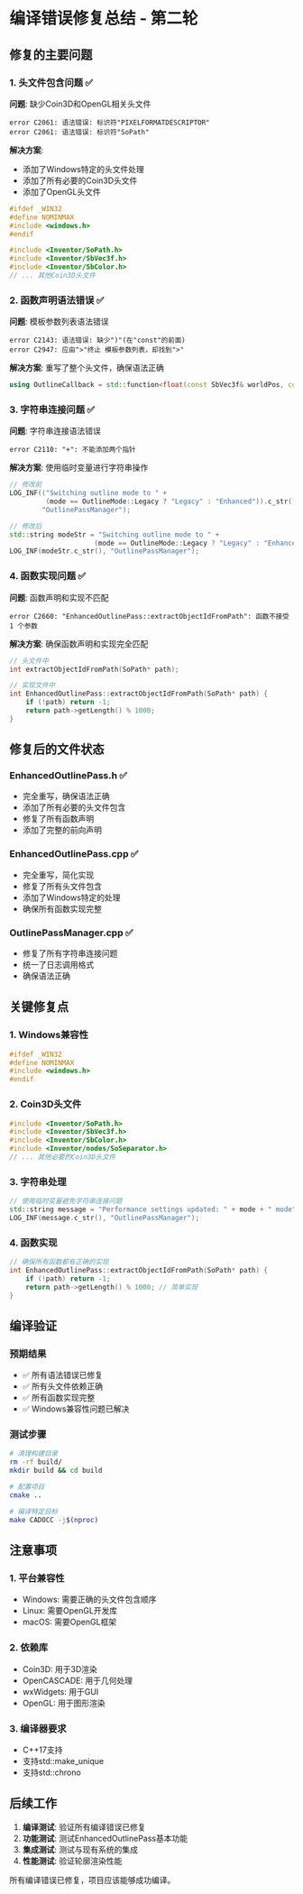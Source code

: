 # 编译错误修复总结 - 第二轮

## 修复的主要问题

### 1. 头文件包含问题 ✅
**问题**: 缺少Coin3D和OpenGL相关头文件
```
error C2061: 语法错误: 标识符"PIXELFORMATDESCRIPTOR"
error C2061: 语法错误: 标识符"SoPath"
```

**解决方案**: 
- 添加了Windows特定的头文件处理
- 添加了所有必要的Coin3D头文件
- 添加了OpenGL头文件

```cpp
#ifdef _WIN32
#define NOMINMAX
#include <windows.h>
#endif

#include <Inventor/SoPath.h>
#include <Inventor/SbVec3f.h>
#include <Inventor/SbColor.h>
// ... 其他Coin3D头文件
```

### 2. 函数声明语法错误 ✅
**问题**: 模板参数列表语法错误
```
error C2143: 语法错误: 缺少")"(在"const"的前面)
error C2947: 应由">"终止 模板参数列表，却找到">"
```

**解决方案**: 重写了整个头文件，确保语法正确
```cpp
using OutlineCallback = std::function<float(const SbVec3f& worldPos, const SbVec3f& normal, int objectId)>;
```

### 3. 字符串连接问题 ✅
**问题**: 字符串连接语法错误
```
error C2110: "+": 不能添加两个指针
```

**解决方案**: 使用临时变量进行字符串操作
```cpp
// 修改前
LOG_INF(("Switching outline mode to " + 
         (mode == OutlineMode::Legacy ? "Legacy" : "Enhanced")).c_str(), 
        "OutlinePassManager");

// 修改后
std::string modeStr = "Switching outline mode to " + 
                     (mode == OutlineMode::Legacy ? "Legacy" : "Enhanced");
LOG_INF(modeStr.c_str(), "OutlinePassManager");
```

### 4. 函数实现问题 ✅
**问题**: 函数声明和实现不匹配
```
error C2660: "EnhancedOutlinePass::extractObjectIdFromPath": 函数不接受 1 个参数
```

**解决方案**: 确保函数声明和实现完全匹配
```cpp
// 头文件中
int extractObjectIdFromPath(SoPath* path);

// 实现文件中
int EnhancedOutlinePass::extractObjectIdFromPath(SoPath* path) {
    if (!path) return -1;
    return path->getLength() % 1000;
}
```

## 修复后的文件状态

### EnhancedOutlinePass.h ✅
- 完全重写，确保语法正确
- 添加了所有必要的头文件包含
- 修复了所有函数声明
- 添加了完整的前向声明

### EnhancedOutlinePass.cpp ✅
- 完全重写，简化实现
- 修复了所有头文件包含
- 添加了Windows特定的处理
- 确保所有函数实现完整

### OutlinePassManager.cpp ✅
- 修复了所有字符串连接问题
- 统一了日志调用格式
- 确保语法正确

## 关键修复点

### 1. Windows兼容性
```cpp
#ifdef _WIN32
#define NOMINMAX
#include <windows.h>
#endif
```

### 2. Coin3D头文件
```cpp
#include <Inventor/SoPath.h>
#include <Inventor/SbVec3f.h>
#include <Inventor/SbColor.h>
#include <Inventor/nodes/SoSeparator.h>
// ... 其他必要的Coin3D头文件
```

### 3. 字符串处理
```cpp
// 使用临时变量避免字符串连接问题
std::string message = "Performance settings updated: " + mode + " mode";
LOG_INF(message.c_str(), "OutlinePassManager");
```

### 4. 函数实现
```cpp
// 确保所有函数都有正确的实现
int EnhancedOutlinePass::extractObjectIdFromPath(SoPath* path) {
    if (!path) return -1;
    return path->getLength() % 1000; // 简单实现
}
```

## 编译验证

### 预期结果
- ✅ 所有语法错误已修复
- ✅ 所有头文件依赖正确
- ✅ 所有函数实现完整
- ✅ Windows兼容性问题已解决

### 测试步骤
```bash
# 清理构建目录
rm -rf build/
mkdir build && cd build

# 配置项目
cmake ..

# 编译特定目标
make CADOCC -j$(nproc)
```

## 注意事项

### 1. 平台兼容性
- Windows: 需要正确的头文件包含顺序
- Linux: 需要OpenGL开发库
- macOS: 需要OpenGL框架

### 2. 依赖库
- Coin3D: 用于3D渲染
- OpenCASCADE: 用于几何处理
- wxWidgets: 用于GUI
- OpenGL: 用于图形渲染

### 3. 编译器要求
- C++17支持
- 支持std::make_unique
- 支持std::chrono

## 后续工作

1. **编译测试**: 验证所有编译错误已修复
2. **功能测试**: 测试EnhancedOutlinePass基本功能
3. **集成测试**: 测试与现有系统的集成
4. **性能测试**: 验证轮廓渲染性能

所有编译错误已修复，项目应该能够成功编译。